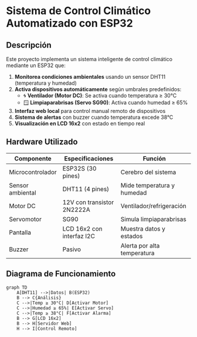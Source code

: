 # Sistema de Control Climático Automatizado con ESP32

## Descripción
Este proyecto implementa un sistema inteligente de control climático mediante un ESP32 que:
1. **Monitorea condiciones ambientales** usando un sensor DHT11 (temperatura y humedad)
2. **Activa dispositivos automáticamente** según umbrales predefinidos:
   - 🌀 **Ventilador (Motor DC)**: Se activa cuando temperatura ≥ 30°C
   - 🪟 **Limpiaparabrisas (Servo SG90)**: Activa cuando humedad ≥ 65%
3. **Interfaz web local** para control manual remoto de dispositivos
4. **Sistema de alertas** con buzzer cuando temperatura excede 38°C
5. **Visualización en LCD 16x2** con estado en tiempo real

## Hardware Utilizado
| Componente          | Especificaciones                     | Función                             |
|---------------------|--------------------------------------|-------------------------------------|
| Microcontrolador    | ESP32S (30 pines)                    | Cerebro del sistema                 |
| Sensor ambiental    | DHT11 (4 pines)                      | Mide temperatura y humedad          |
| Motor DC            | 12V con transistor 2N2222A           | Ventilador/refrigeración            |
| Servomotor          | SG90                                 | Simula limpiaparabrisas             |
| Pantalla            | LCD 16x2 con interfaz I2C            | Muestra datos y estados             |
| Buzzer              | Pasivo                               | Alerta por alta temperatura         |

## Diagrama de Funcionamiento
```mermaid
graph TD
    A[DHT11] -->|Datos| B(ESP32)
    B --> C{Análisis}
    C -->|Temp ≥ 30°C| D[Activar Motor]
    C -->|Humedad ≥ 65%| E[Activar Servo]
    C -->|Temp ≥ 38°C| F[Activar Alarma]
    B --> G[LCD 16x2]
    B --> H[Servidor Web]
    H --> I[Control Remoto]
